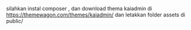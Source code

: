silahkan instal composer , dan download thema kaiadmin di https://themewagon.com/themes/kaiadmin/ dan letakkan folder assets di public/
